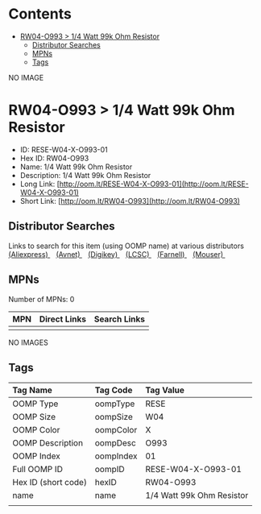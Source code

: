 



Contents
========

* [RW04-O993 > 1/4 Watt 99k Ohm Resistor](#rw04-o993--14-watt-99k-ohm-resistor)
	* [Distributor Searches](#distributor-searches)
	* [MPNs](#mpns)
	* [Tags](#tags)
  
NO IMAGE  
# RW04-O993 > 1/4 Watt 99k Ohm Resistor

- ID: RESE-W04-X-O993-01
- Hex ID: RW04-O993
- Name: 1/4 Watt 99k Ohm Resistor
- Description: 1/4 Watt 99k Ohm Resistor
- Long Link: [http://oom.lt/RESE-W04-X-O993-01](http://oom.lt/RESE-W04-X-O993-01)
- Short Link: [http://oom.lt/RW04-O993](http://oom.lt/RW04-O993)

## Distributor Searches
  
Links to search for this item (using OOMP name) at various distributors  
[(Aliexpress) ](https://www.aliexpress.com/wholesale?SearchText=11171/4+Watt+99k+Ohm+Resistor)&nbsp;&nbsp;&nbsp;[(Avnet) ](https://www.avnet.com/shop/us/search/1/4+Watt+99k+Ohm+Resistor)&nbsp;&nbsp;&nbsp;[(Digikey) ](https://www.digikey.co.uk/en/products/result?s=1/4+Watt+99k+Ohm+Resistor)&nbsp;&nbsp;&nbsp;[(LCSC) ](https://www.lcsc.com/search?q=1/4+Watt+99k+Ohm+Resistor)&nbsp;&nbsp;&nbsp;[(Farnell) ](https://uk.farnell.com/search?st=1/4+Watt+99k+Ohm+Resistor)&nbsp;&nbsp;&nbsp;[(Mouser) ](https://www.mouser.com/c/?q=1/4+Watt+99k+Ohm+Resistor)&nbsp;&nbsp;&nbsp;
## MPNs
  
Number of MPNs: 0  

|MPN|Direct Links|Search Links|
| :--- | :--- | :--- |
||||
  
NO IMAGES  
## Tags
  

|Tag Name|Tag Code|Tag Value|
| :--- | :--- | :--- |
|OOMP Type|oompType|RESE|
|OOMP Size|oompSize|W04|
|OOMP Color|oompColor|X|
|OOMP Description|oompDesc|O993|
|OOMP Index|oompIndex|01|
|Full OOMP ID|oompID|RESE-W04-X-O993-01|
|Hex ID (short code)|hexID|RW04-O993|
|name|name|1/4 Watt 99k Ohm Resistor|
||||
